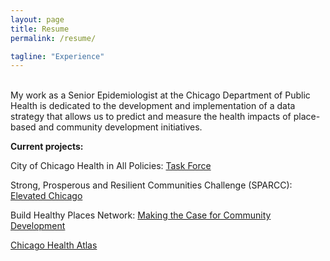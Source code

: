 ```yaml
---
layout: page
title: Resume
permalink: /resume/

tagline: "Experience"
---
```

<br>
My work as a Senior Epidemiologist at the Chicago Department of Public Health is dedicated to the development and implementation of a data strategy that allows us to predict and measure the health impacts of place-based and community development initiatives.

**Current projects:**

City of Chicago Health in All Policies: [Task Force](https://www.cityofchicago.org/city/en/depts/cdph/provdrs/healthychicago/news/2016/may/mayor-emanuel-s--health-in-all--resolution-to-ensure-that-health.html)

Strong, Prosperous and Resilient Communities Challenge (SPARCC): [Elevated Chicago](https://www.sparcchub.org/communities/chicago/)

Build Healthy Places Network: [Making the Case for Community Development](https://www.metroplanning.org/news/8501/What-is-the-business-case-for-community-development)

[Chicago Health Atlas](https:\\www.chicagohealthatlas.org)
